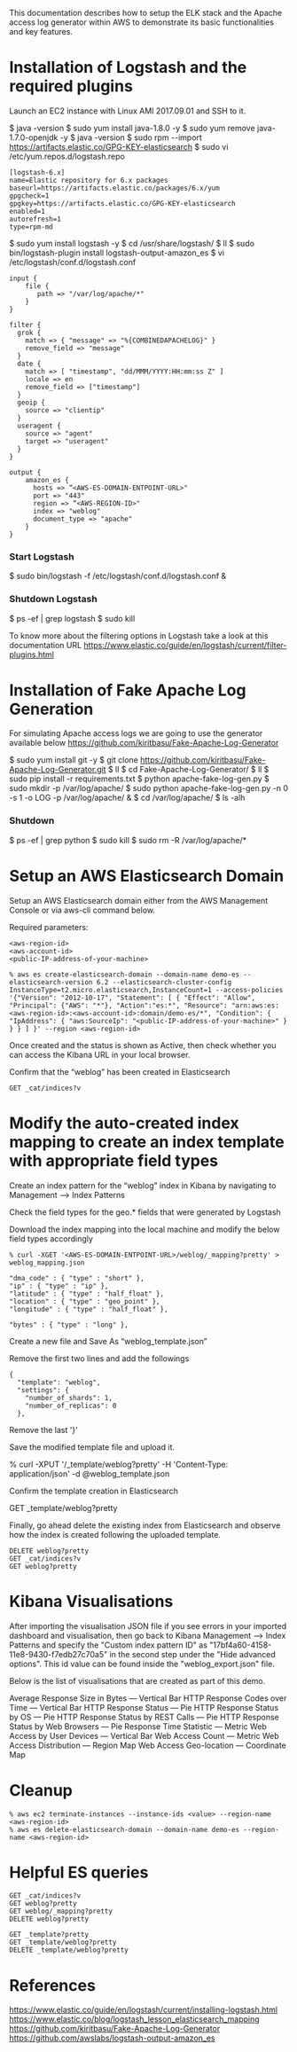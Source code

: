 This documentation describes how to setup the ELK stack and the Apache access log generator within AWS to demonstrate its basic functionalities and key features.

# Installation of Logstash and the required plugins

Launch an EC2 instance with Linux AMI 2017.09.01 and SSH to it.

$ java -version
$ sudo yum install java-1.8.0 -y
$ sudo yum remove java-1.7.0-openjdk -y
$ java -version
$ sudo rpm --import https://artifacts.elastic.co/GPG-KEY-elasticsearch
$ sudo vi /etc/yum.repos.d/logstash.repo
```
[logstash-6.x]
name=Elastic repository for 6.x packages
baseurl=https://artifacts.elastic.co/packages/6.x/yum
gpgcheck=1
gpgkey=https://artifacts.elastic.co/GPG-KEY-elasticsearch
enabled=1
autorefresh=1
type=rpm-md
```
$ sudo yum install logstash -y
$ cd /usr/share/logstash/
$ ll
$ sudo bin/logstash-plugin install logstash-output-amazon_es
$ vi /etc/logstash/conf.d/logstash.conf
```
input {
    file {
       path => "/var/log/apache/*"
    }
}

filter {
  grok {
    match => { "message" => "%{COMBINEDAPACHELOG}" }
    remove_field => "message"
  }
  date {
    match => [ "timestamp", "dd/MMM/YYYY:HH:mm:ss Z" ]
    locale => en
    remove_field => ["timestamp"]
  }
  geoip {
    source => "clientip"
  }
  useragent {
    source => "agent"
    target => "useragent"
  }
}

output {
    amazon_es {
      hosts => “<AWS-ES-DOMAIN-ENTPOINT-URL>"
      port => "443"
      region => “<AWS-REGION-ID>"
      index => "weblog"
      document_type => "apache"
    }
}
```
### Start Logstash
$ sudo bin/logstash -f /etc/logstash/conf.d/logstash.conf &

### Shutdown Logstash
$ ps -ef | grep logstash
$ sudo kill <process-id>

To know more about the filtering options in Logstash take a look at this documentation URL
https://www.elastic.co/guide/en/logstash/current/filter-plugins.html

# Installation of Fake Apache Log Generation

For simulating Apache access logs we are going to use the generator available below
https://github.com/kiritbasu/Fake-Apache-Log-Generator

$ sudo yum install git -y
$ git clone https://github.com/kiritbasu/Fake-Apache-Log-Generator.git
$ ll
$ cd Fake-Apache-Log-Generator/
$ ll
$ sudo pip install -r requirements.txt
$ python apache-fake-log-gen.py
$ sudo mkdir -p /var/log/apache/
$ sudo python apache-fake-log-gen.py -n 0 -s 1 -o LOG -p /var/log/apache/ &
$ cd /var/log/apache/
$ ls -alh

### Shutdown
$ ps -ef | grep python
$ sudo kill <process-id>
$ sudo rm -R /var/log/apache/*

# Setup an AWS Elasticsearch Domain

Setup an AWS Elasticsearch domain either from the AWS Management Console or via aws-cli command below.

Required parameters:
```
<aws-region-id>
<aws-account-id>
<public-IP-address-of-your-machine>
```
```
% aws es create-elasticsearch-domain --domain-name demo-es --elasticsearch-version 6.2 --elasticsearch-cluster-config InstanceType=t2.micro.elasticsearch,InstanceCount=1 --access-policies '{"Version": "2012-10-17", "Statement": [ { "Effect": "Allow", "Principal": {"AWS": "*"}, "Action":"es:*", "Resource": "arn:aws:es:<aws-region-id>:<aws-account-id>:domain/demo-es/*", "Condition": { "IpAddress": { "aws:SourceIp": "<public-IP-address-of-your-machine>" } } } ] }' --region <aws-region-id>
```

Once created and the status is shown as Active, then check whether you can access the Kibana URL in your local browser.

Confirm that the “weblog” has been created in Elasticsearch
```
GET _cat/indices?v
```

# Modify the auto-created index mapping to create an index template with appropriate field types
Create an index pattern for the “weblog” index in Kibana by navigating to Management —> Index Patterns

Check the field types for the geo.* fields that were generated by Logstash

Download the index mapping into the local machine and modify the below field types accordingly
```
% curl -XGET '<AWS-ES-DOMAIN-ENTPOINT-URL>/weblog/_mapping?pretty' > weblog_mapping.json
```
```
"dma_code" : { "type" : "short" },
"ip" : { "type" : "ip" },
"latitude" : { "type" : "half_float" },
"location" : { "type" : "geo_point" },
"longitude" : { "type" : "half_float" },
```
```
"bytes" : { "type" : "long" },
```
Create a new file and Save As “weblog_template.json”

Remove the first two lines and add the followings
```
{
  "template": "weblog",
  "settings": {
    "number_of_shards": 1,
    "number_of_replicas": 0
  },
 ```
Remove the last '}'

Save the modified template file and upload it.

% curl -XPUT '<AWS-ES-DOMAIN-ENTPOINT-URL>/_template/weblog?pretty' -H 'Content-Type: application/json' -d @weblog_template.json

Confirm the template creation in Elasticsearch

GET _template/weblog?pretty

Finally, go ahead delete the existing index from Elasticsearch and observe how the index is created following the uploaded template.
```
DELETE weblog?pretty
GET _cat/indices?v
GET weblog?pretty
```

# Kibana Visualisations
After importing the visualisation JSON file if you see errors in your imported dashboard and visualisation, then go back to Kibana Management —> Index Patterns and specify the "Custom index pattern ID" as "17bf4a60-4158-11e8-9430-f7edb27c70a5" in the second step under the "Hide advanced options". This id value can be found inside the "weblog_export.json" file.

Below is the list of visualisations that are created as part of this demo.

Average Response Size in Bytes — Vertical Bar
HTTP Response Codes over Time — Vertical Bar
HTTP Response Status — Pie
HTTP Response Status by OS — Pie
HTTP Response Status by REST Calls — Pie
HTTP Response Status by Web Browsers — Pie
Response Time Statistic — Metric
Web Access by User Devices — Vertical Bar
Web Access Count — Metric
Web Access Distribution — Region Map
Web Access Geo-location — Coordinate Map

# Cleanup
```
% aws ec2 terminate-instances --instance-ids <value> --region-name <aws-region-id>
% aws es delete-elasticsearch-domain --domain-name demo-es --region-name <aws-region-id>
```
# Helpful ES queries
```
GET _cat/indices?v
GET weblog?pretty
GET weblog/_mapping?pretty
DELETE weblog?pretty

GET _template?pretty
GET _template/weblog?pretty
DELETE _template/weblog?pretty
```
# References
https://www.elastic.co/guide/en/logstash/current/installing-logstash.html
https://www.elastic.co/blog/logstash_lesson_elasticsearch_mapping
https://github.com/kiritbasu/Fake-Apache-Log-Generator
https://github.com/awslabs/logstash-output-amazon_es
